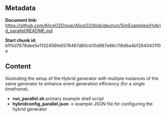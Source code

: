 ## Metadata

**Document link:** https://github.com/AliceO2Group/AliceO2/blob/dev/run/SimExamples/Hybrid_parallel/README.md

**Start chunk id:** b1f0d7678dee5e1132456fe6576487d80cb10d887e86c118d6a4bf2840431f0a

## Content

<!-- doxy
\page refrunSimExamplesHybrid Example Hybrid_parallel
/doxy -->

Illustrating the setup of the Hybrid generator with multiple instances of the same generator to enhance event generation efficiency (for a single timeframe).

- **run_parallel.sh** primary example shell script
- **hybridconfig_parallel.json** &rarr; example JSON file for configuring the hybrid generator